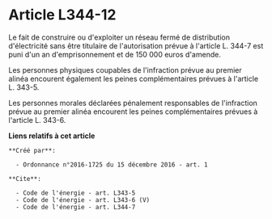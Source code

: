 # Article L344-12

Le fait de construire ou d'exploiter un réseau fermé de distribution d'électricité sans être titulaire de l'autorisation
prévue à l'article L. 344-7 est puni d'un an d'emprisonnement et de 150 000 euros d'amende. 

Les personnes physiques coupables de l'infraction prévue au premier alinéa encourent également les peines complémentaires
prévues à l'article L. 343-5. 

Les personnes morales déclarées pénalement responsables de l'infraction prévue au premier alinéa encourent les peines
complémentaires prévues à l'article L. 343-6.

**Liens relatifs à cet article**

	**Créé par**:

	  - Ordonnance n°2016-1725 du 15 décembre 2016 - art. 1

	**Cite**:

	  - Code de l'énergie - art. L343-5
	  - Code de l'énergie - art. L343-6 (V)
	  - Code de l'énergie - art. L344-7
